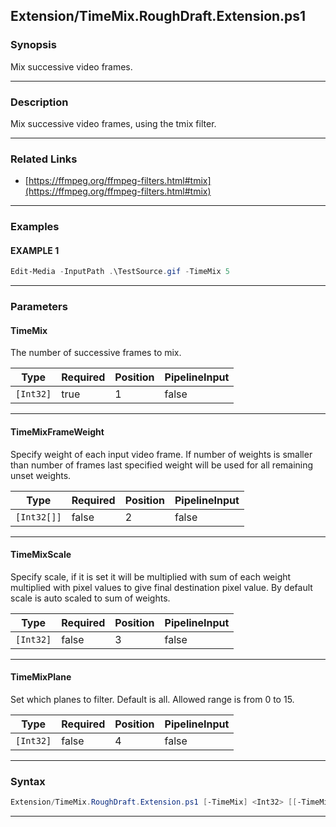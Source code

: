 
Extension/TimeMix.RoughDraft.Extension.ps1
------------------------------------------
### Synopsis
Mix successive video frames.

---
### Description

Mix successive video frames, using the tmix filter.

---
### Related Links
* [https://ffmpeg.org/ffmpeg-filters.html#tmix](https://ffmpeg.org/ffmpeg-filters.html#tmix)



---
### Examples
#### EXAMPLE 1
```PowerShell
Edit-Media -InputPath .\TestSource.gif -TimeMix 5
```

---
### Parameters
#### **TimeMix**

The number of successive frames to mix.






|Type     |Required|Position|PipelineInput|
|---------|--------|--------|-------------|
|`[Int32]`|true    |1       |false        |



---
#### **TimeMixFrameWeight**

Specify weight of each input video frame. 
If number of weights is smaller than number of frames last specified weight will be used for all remaining unset weights.






|Type       |Required|Position|PipelineInput|
|-----------|--------|--------|-------------|
|`[Int32[]]`|false   |2       |false        |



---
#### **TimeMixScale**

Specify scale, if it is set it will be multiplied with sum of each weight multiplied with pixel values to give final destination pixel value.
By default scale is auto scaled to sum of weights.






|Type     |Required|Position|PipelineInput|
|---------|--------|--------|-------------|
|`[Int32]`|false   |3       |false        |



---
#### **TimeMixPlane**

Set which planes to filter. Default is all. Allowed range is from 0 to 15.






|Type     |Required|Position|PipelineInput|
|---------|--------|--------|-------------|
|`[Int32]`|false   |4       |false        |



---
### Syntax
```PowerShell
Extension/TimeMix.RoughDraft.Extension.ps1 [-TimeMix] <Int32> [[-TimeMixFrameWeight] <Int32[]>] [[-TimeMixScale] <Int32>] [[-TimeMixPlane] <Int32>] [<CommonParameters>]
```
---



